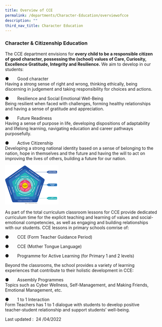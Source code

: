 ```yaml
---
title: Overview of CCE
permalink: /departments/Character-Education/overviewofcce
description: ""
third_nav_title: Character Education
---
```

### Character & Citizenship Education

The CCE department envisions for **every child to be a responsible citizen of good character, possessing the (school) values of Care, Curiosity, Excellence Gratitude, Integrity and Resilience.** We aim to develop in our students:

●       Good character  
Having a strong sense of right and wrong, thinking ethically, being discerning in judgement and taking responsibility for choices and actions.  
  

●       Resilience and Social Emotional Well-Being  
Being resilient when faced with challenges, forming healthy relationships and having a sense of gratitude and appreciation.  
  

●       Future Readiness  
Having a sense of purpose in life, developing dispositions of adaptability and lifelong learning, navigating education and career pathways purposefully.  
  

●       Active Citizenship  
Developing a strong national identity based on a sense of belonging to the nation, hope in themselves and the future and having the will to act on improving the lives of others, building a future for our nation.

<img src="/images/cce1.png" 
     style="width:35%">

As part of the total curriculum classroom lessons for CCE provide dedicated curriculum time for the explicit teaching and learning of values and social-emotional competencies, as well as engaging and building relationships with our students. CCE lessons in primary schools comrise of:  

●       CCE (Form Teacher Guidance Period)

●       CCE (Mother Tongue Language)

●       Programme for Active Learning (for Primary 1 and 2 levels)

Beyond the classrooms, the school provides a variety of learning experiences that contribute to their holistic development in CCE:

●       Assembly Programmes  
Topics such as Cyber Wellness, Self-Management, and Making Friends, Emotional Management, etc.  
  

●       1 to 1 Interaction  
Form Teachers has 1 to 1 dialogue with students to develop positive teacher-student relationship and support students’ well-being.

Last updated :  24 /04/2022